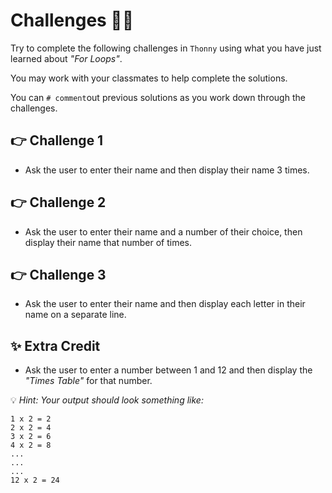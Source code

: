 # Challenges 👨‍💻

Try to complete the following challenges in `Thonny` using what you have just learned about *"For Loops"*. 

You may work with your classmates to help complete the solutions.

You can `# comment`out previous solutions as you work down through the challenges.


## 👉 Challenge 1

- Ask the user to enter their name and then display their name 3 times.

## 👉 Challenge 2

- Ask the user to enter their name and a number of their choice, then display their name that number of times. 

## 👉 Challenge 3

- Ask the user to enter their name and then display each letter in their name on a separate line.

## ✨ Extra Credit

- Ask the user to enter a number between 1 and 12 and then display the *"Times Table"* for that number.

💡 *Hint: Your output should look something like:*

````
1 x 2 = 2
2 x 2 = 4
3 x 2 = 6
4 x 2 = 8
...
... 
...
12 x 2 = 24
````
